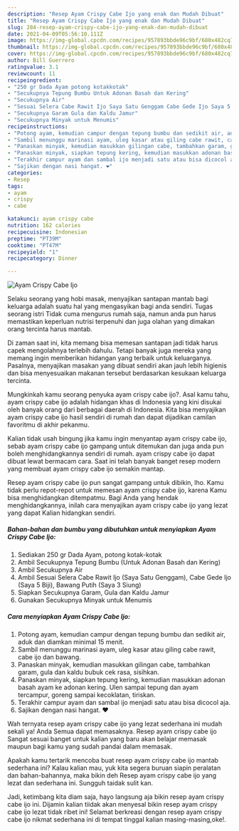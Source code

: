 ```yaml
---
description: "Resep Ayam Crispy Cabe Ijo yang enak dan Mudah Dibuat"
title: "Resep Ayam Crispy Cabe Ijo yang enak dan Mudah Dibuat"
slug: 284-resep-ayam-crispy-cabe-ijo-yang-enak-dan-mudah-dibuat
date: 2021-04-09T05:56:10.111Z
image: https://img-global.cpcdn.com/recipes/957893bbde96c9bf/680x482cq70/ayam-crispy-cabe-ijo-foto-resep-utama.jpg
thumbnail: https://img-global.cpcdn.com/recipes/957893bbde96c9bf/680x482cq70/ayam-crispy-cabe-ijo-foto-resep-utama.jpg
cover: https://img-global.cpcdn.com/recipes/957893bbde96c9bf/680x482cq70/ayam-crispy-cabe-ijo-foto-resep-utama.jpg
author: Bill Guerrero
ratingvalue: 3.1
reviewcount: 11
recipeingredient:
- "250 gr Dada Ayam potong kotakkotak"
- "Secukupnya Tepung Bumbu Untuk Adonan Basah dan Kering"
- "Secukupnya Air"
- "Sesuai Selera Cabe Rawit Ijo Saya Satu Genggam Cabe Gede Ijo Saya 5 Biji Bawang Putih Saya 3 Siung"
- "Secukupnya Garam Gula dan Kaldu Jamur"
- "Secukupnya Minyak untuk Menumis"
recipeinstructions:
- "Potong ayam, kemudian campur dengan tepung bumbu dan sedikit air, aduk dan diamkan minimal 15 menit."
- "Sambil menunggu marinasi ayam, uleg kasar atau giling cabe rawit, cabe ijo dan bawang."
- "Panaskan minyak, kemudian masukkan gilingan cabe, tambahkan garam, gula dan kaldu bubuk cek rasa, sisihkan."
- "Panaskan minyak, siapkan tepung kering, kemudian masukkan adonan basah ayam ke adonan kering. Ulen sampai tepung dan ayam tercampur, goreng sampai kecoklatan, tiriskan."
- "Terakhir campur ayam dan sambal ijo menjadi satu atau bisa dicocol aja."
- "Sajikan dengan nasi hangat. ❤️"
categories:
- Resep
tags:
- ayam
- crispy
- cabe

katakunci: ayam crispy cabe 
nutrition: 162 calories
recipecuisine: Indonesian
preptime: "PT39M"
cooktime: "PT47M"
recipeyield: "1"
recipecategory: Dinner

---
```



![Ayam Crispy Cabe Ijo](https://img-global.cpcdn.com/recipes/957893bbde96c9bf/680x482cq70/ayam-crispy-cabe-ijo-foto-resep-utama.jpg)

Selaku seorang yang hobi masak, menyajikan santapan mantab bagi keluarga adalah suatu hal yang mengasyikan bagi anda sendiri. Tugas seorang istri Tidak cuma mengurus rumah saja, namun anda pun harus memastikan keperluan nutrisi terpenuhi dan juga olahan yang dimakan orang tercinta harus mantab.

Di zaman  saat ini, kita memang bisa memesan santapan jadi tidak harus capek mengolahnya terlebih dahulu. Tetapi banyak juga mereka yang memang ingin memberikan hidangan yang terbaik untuk keluarganya. Pasalnya, menyajikan masakan yang dibuat sendiri akan jauh lebih higienis dan bisa menyesuaikan makanan tersebut berdasarkan kesukaan keluarga tercinta. 



Mungkinkah kamu seorang penyuka ayam crispy cabe ijo?. Asal kamu tahu, ayam crispy cabe ijo adalah hidangan khas di Indonesia yang kini disukai oleh banyak orang dari berbagai daerah di Indonesia. Kita bisa menyajikan ayam crispy cabe ijo hasil sendiri di rumah dan dapat dijadikan camilan favoritmu di akhir pekanmu.

Kalian tidak usah bingung jika kamu ingin menyantap ayam crispy cabe ijo, sebab ayam crispy cabe ijo gampang untuk ditemukan dan juga anda pun boleh menghidangkannya sendiri di rumah. ayam crispy cabe ijo dapat dibuat lewat bermacam cara. Saat ini telah banyak banget resep modern yang membuat ayam crispy cabe ijo semakin mantap.

Resep ayam crispy cabe ijo pun sangat gampang untuk dibikin, lho. Kamu tidak perlu repot-repot untuk memesan ayam crispy cabe ijo, karena Kamu bisa menghidangkan ditempatmu. Bagi Anda yang hendak menghidangkannya, inilah cara menyajikan ayam crispy cabe ijo yang lezat yang dapat Kalian hidangkan sendiri.

<!--inarticleads1-->

##### Bahan-bahan dan bumbu yang dibutuhkan untuk menyiapkan Ayam Crispy Cabe Ijo:

1. Sediakan 250 gr Dada Ayam, potong kotak-kotak
1. Ambil Secukupnya Tepung Bumbu (Untuk Adonan Basah dan Kering)
1. Ambil Secukupnya Air
1. Ambil Sesuai Selera Cabe Rawit Ijo (Saya Satu Genggam), Cabe Gede Ijo (Saya 5 Biji), Bawang Putih (Saya 3 Siung)
1. Siapkan Secukupnya Garam, Gula dan Kaldu Jamur
1. Gunakan Secukupnya Minyak untuk Menumis




<!--inarticleads2-->

##### Cara menyiapkan Ayam Crispy Cabe Ijo:

1. Potong ayam, kemudian campur dengan tepung bumbu dan sedikit air, aduk dan diamkan minimal 15 menit.
1. Sambil menunggu marinasi ayam, uleg kasar atau giling cabe rawit, cabe ijo dan bawang.
1. Panaskan minyak, kemudian masukkan gilingan cabe, tambahkan garam, gula dan kaldu bubuk cek rasa, sisihkan.
1. Panaskan minyak, siapkan tepung kering, kemudian masukkan adonan basah ayam ke adonan kering. Ulen sampai tepung dan ayam tercampur, goreng sampai kecoklatan, tiriskan.
1. Terakhir campur ayam dan sambal ijo menjadi satu atau bisa dicocol aja.
1. Sajikan dengan nasi hangat. ❤️




Wah ternyata resep ayam crispy cabe ijo yang lezat sederhana ini mudah sekali ya! Anda Semua dapat memasaknya. Resep ayam crispy cabe ijo Sangat sesuai banget untuk kalian yang baru akan belajar memasak maupun bagi kamu yang sudah pandai dalam memasak.

Apakah kamu tertarik mencoba buat resep ayam crispy cabe ijo mantab sederhana ini? Kalau kalian mau, yuk kita segera buruan siapin peralatan dan bahan-bahannya, maka bikin deh Resep ayam crispy cabe ijo yang lezat dan sederhana ini. Sungguh taidak sulit kan. 

Jadi, ketimbang kita diam saja, hayo langsung aja bikin resep ayam crispy cabe ijo ini. Dijamin kalian tiidak akan menyesal bikin resep ayam crispy cabe ijo lezat tidak ribet ini! Selamat berkreasi dengan resep ayam crispy cabe ijo nikmat sederhana ini di tempat tinggal kalian masing-masing,oke!.

